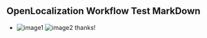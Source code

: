 ## OpenLocalization Workflow Test MarkDown
* ![image1](.\543afbdf-2a81-44da-82b7-f88c3bd369ce.PNG)   ![image2](.\20e683c0-d74c-445b-be3b-1b0c435a4a39.png) 
thanks!